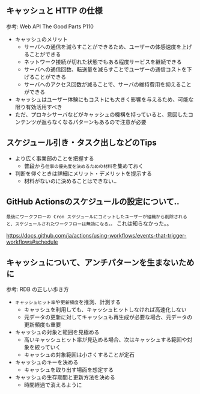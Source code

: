 ## キャッシュと HTTP の仕様

参考: Web API The Good Parts P110

- キャッシュのメリット
  - サーバへの通信を減らすことができるため、ユーザーの体感速度を上げることができる
  - ネットワーク接続が切れた状態でもある程度サービスを継続できる
  - サーバへの通信回数、転送量を減らすことでユーザーの通信コストを下げることができる
  - サーバへのアクセス回数が減ることで、サーバの維持費用を抑えることができる
- キャッシュはユーザー体験にもコストにも大きく影響を与えるため、可能な限り有効活用すべき
- ただ、プロキシサーバなどがキャッシュの機構を持っていると、意図したコンテンツが返らなくなるパターンもあるので注意が必要

## スケジュール引き・タスク出しなどのTips

- より広く事業部のことを把握する
  - 普段から`仕事の優先度を決めるための材料`を集めておく
- 判断を仰ぐときは詳細にメリット・デメリットを提示する
  - 材料がないのに決めることはできない..

## GitHub Actionsのスケジュールの設定について..

`最後にワークフローの Cron スケジュールにコミットしたユーザーが組織から削除されると、スケジュールされたワークフローは無効になる。。`
これは知らなかった。。

https://docs.github.com/ja/actions/using-workflows/events-that-trigger-workflows#schedule

## キャッシュについて、アンチパターンを生まないために

参考: RDB の正しい歩き方

- `キャッシュヒット率`や`更新頻度`を推測、計測する
  - キャッシュを利用しても、キャッシュヒットしなければ高速化しない
  - 元データの更新に対してキャッシュも再生成が必要な場合、元データの更新頻度も重要
- キャッシュの対象と範囲を見極める
  - 高いキャッシュヒット率が見込める場合、次はキャッシュする範囲や対象を絞っていく
  - キャッシュの対象範囲は小さくすることが定石
- キャッシュのキーを決める
  - キャッシュを取り出す場面を想定する
- キャッシュの生存期間と更新方法を決める
  - 時間経過で消えるように